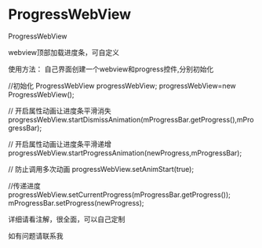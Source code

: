 # ProgressWebView
ProgressWebView


webview顶部加载进度条，可自定义


使用方法：
自己界面创建一个webview和progress控件,分别初始化

//初始化
ProgressWebView progressWebView;
progressWebView=new ProgressWebView();

// 开启属性动画让进度条平滑消失
progressWebView.startDismissAnimation(mProgressBar.getProgress(),mProgressBar);

// 开启属性动画让进度条平滑递增
progressWebView.startProgressAnimation(newProgress,mProgressBar);

// 防止调用多次动画
progressWebView.setAnimStart(true);

//传递进度
progressWebView.setCurrentProgress(mProgressBar.getProgress());
mProgressBar.setProgress(newProgress);

详细请看注解，很全面，可以自己定制

如有问题请联系我
